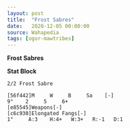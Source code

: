 ```yaml
---
layout: post
title:  "Frost Sabres"
date:   2020-12-05 00:00:00
source: Wahapedia
tags: [ogor-mawtribes]
---
```


**Frost Sabres**

**Stat Block**
```
2/2 Frost Sabre
```

```
[56f442]M     W     B     Sa    [-]
9"    2     5     6+    
[e85545]Weapons[-]
[c6c930]Elongated Fangs[-]
1"     A:3    H:4+   W:3+   R:-1   D:1   
```
    